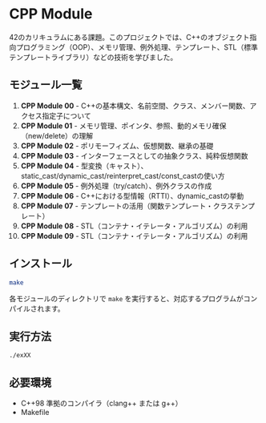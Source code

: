 # CPP Module

42のカリキュラムにある課題。このプロジェクトでは、C++のオブジェクト指向プログラミング（OOP）、メモリ管理、例外処理、テンプレート、STL（標準テンプレートライブラリ）などの技術を学びました。

## モジュール一覧

01. **CPP Module 00** - C++の基本構文、名前空間、クラス、メンバー関数、アクセス指定子について
02. **CPP Module 01** - メモリ管理、ポインタ、参照、動的メモリ確保（new/delete）の理解
03. **CPP Module 02** - ポリモーフィズム、仮想関数、継承の基礎
04. **CPP Module 03** - インターフェースとしての抽象クラス、純粋仮想関数
05. **CPP Module 04** - 型変換（キャスト）、static_cast/dynamic_cast/reinterpret_cast/const_castの使い方
06. **CPP Module 05** - 例外処理（try/catch）、例外クラスの作成
07. **CPP Module 06** - C++における型情報（RTTI）、dynamic_castの挙動
08. **CPP Module 07** - テンプレートの活用（関数テンプレート・クラステンプレート）
09. **CPP Module 08** - STL（コンテナ・イテレータ・アルゴリズム）の利用
10. **CPP Module 09** - STL（コンテナ・イテレータ・アルゴリズム）の利用

## インストール

```sh
make
```

各モジュールのディレクトリで `make` を実行すると、対応するプログラムがコンパイルされます。

## 実行方法

```sh
./exXX
```

## 必要環境

- C++98 準拠のコンパイラ（clang++ または g++）
- Makefile
